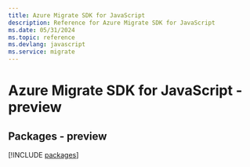 ```yaml
---
title: Azure Migrate SDK for JavaScript
description: Reference for Azure Migrate SDK for JavaScript
ms.date: 05/31/2024
ms.topic: reference
ms.devlang: javascript
ms.service: migrate
---
```

# Azure Migrate SDK for JavaScript - preview
## Packages - preview
[!INCLUDE [packages](migrate-index.md)]